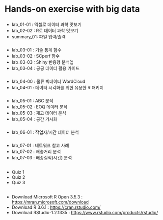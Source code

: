 # Hands-on exercise  with big data

###
- lab_01-01 : 엑셀로 데이터 과학 맛보기 
- lab_02-02 : R로 데이터 과학 맛보기
- summary_01: 파일 입력/출력
###
- lab_03-01 : 기술 통계 함수
- lab_03-02 : SCperf 함수
- lab_03-03 : Shiny 반응형 분석앱 
- lab_03-04 : 공공 데이터 활용 가이드 
###
- lab_04-00 : 물류 빅데이터 WordCloud
- lab_04-01 : 데이터 시각화를 위한 유용한 R 패키지
###
- lab_05-01 : ABC 분석
- lab_05-02 : EOQ 데이터 분석
- lab_05-03 : 재고 데이터 분석
- lab_05-04 : 공간 가시화
###
- lab_06-01 : 작업자/시간 데이터 분석 
###
- lab_07-01 : 네트워크 참고 사례  
- lab_07-02 : 배송거리 분석  
- lab_07-03 : 배송실적(시간) 분석 
##
- Quiz 1
- Quiz 2
- Quiz 3

##
- Download Microsoft R Open 3.5.3 : https://mran.microsoft.com/download
- Download R 3.6.1                : https://cran.rstudio.com/
- Download RStudio-1.2.1335       : https://www.rstudio.com/products/rstudio/
